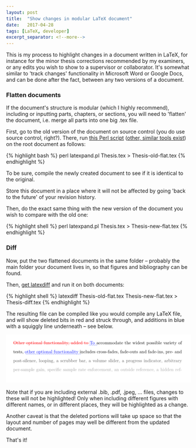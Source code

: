 ```yaml
---
layout: post
title:  "Show changes in modular LaTeX document"
date:   2017-04-28
tags: [LaTeX, developer]
excerpt_separator: <!--more-->
---
```


This is my process to highlight changes in a document written in LaTeX, for instance for the minor thesis corrections recommended by my examiners, or any edits you wish to show to a supervisor or collaborator. 
It's somewhat similar to 'track changes' functionality in Microsoft Word or Google Docs, and can be done after the fact, between any two versions of a document. 

<!--more-->

### Flatten documents

If the document's structure is modular (which I highly recommend), including or inputting parts, chapters, or sections, you will need to 'flatten' the document, i.e. merge all parts into one big .tex file. 

First, go to the old version of the document on source control (you do use source control, right?). There, run [this Perl script](http://ctan.triasinformatica.nl/support/latexpand/latexpand) ([other, similar tools exist](https://tex.stackexchange.com/questions/21838/replace-inputfilex-by-the-content-of-filex-automatically)) on the root document as follows:

{% highlight bash %}
perl latexpand.pl Thesis.tex > Thesis-old-flat.tex
{% endhighlight %}

To be sure, compile the newly created document to see if it is identical to the original. 

Store this document in a place where it will not be affected by going 'back to the future' of your revision history. 

Then, do the exact same thing with the new version of the document you wish to compare with the old one:

{% highlight shell %}
perl latexpand.pl Thesis.tex > Thesis-new-flat.tex
{% endhighlight %}

### Diff

Now, put the two flattened documents in the same folder – probably the main folder your document lives in, so that figures and bibliography can be found. 

Then, [get latexdiff](https://www.sharelatex.com/blog/2013/02/16/using-latexdiff-for-marking-changes-to-tex-documents.html) and run it on both documents: 

{% highlight shell %}
latexdiff Thesis-old-flat.tex Thesis-new-flat.tex > Thesis-diff.tex
{% endhighlight %}

The resulting file can be compiled like you would compile any LaTeX file, and will show deleted bits in red and struck through, and additions in blue with a squiggly line underneath – see below. 

![latexdiff output](/images/blog/2017/04/latexdiff.png)

Note that if you are including external .bib, .pdf, .jpeg, ... files, changes to these will not be highlighted! Only when including different figures with different names, or in different places, they will be highlighted as a change. 

Another caveat is that the deleted portions will take up space so that the layout and number of pages may well be different from the updated document. 

That's it! 

